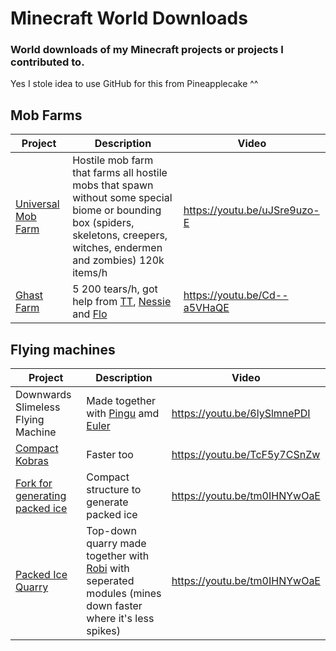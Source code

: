 # Minecraft World Downloads

### World downloads of my Minecraft projects or projects I contributed to.
Yes I stole idea to use GitHub for this from Pineapplecake ^^

## Mob Farms
| Project  | Description | Video |
| ------------- | ------------- | ------------- |
| [Universal Mob Farm](https://dugged.net/download/UMF.zip) | Hostile mob farm that farms all hostile mobs that spawn without some special biome or bounding box (spiders, skeletons, creepers, witches, endermen and zombies) 120k items/h | https://youtu.be/uJSre9uzo-E
| [Ghast Farm](https://dugged.net/download/Ghast_Farm.zip) | 5 200 tears/h, got help from [TT](https://www.youtube.com/channel/UCyTXNlcM-UFtnDewhGEz6QA), [Nessie](https://www.youtube.com/user/NessieStudio) and [Flo](https://www.youtube.com/channel/UCBh6noDDx0kzXZxo9e84n7A) | https://youtu.be/Cd--a5VHaQE


## Flying machines
| Project  | Description | Video |
| ------------- | ------------- | ------------- |
| Downwards Slimeless Flying Machine | Made together with [Pingu](https://www.youtube.com/c/Pinguwu) amd [Euler](https://www.youtube.com/channel/UCfSBnyrvqi1Ij_LjP3NCr-w) | https://youtu.be/6lySlmnePDI
| [Compact Kobras](https://www.mediafire.com/file/l77hv47fjm5twnr/Shematics.zip/file) | Faster too | https://youtu.be/TcF5y7CSnZw
| [Fork for generating packed ice](https://dugged.net/Packed_Ice_Generator.zip) | Compact structure to generate packed ice | https://youtu.be/tm0IHNYwOaE
| [Packed Ice Quarry](https://dugged.net/Packed_Ice_Generator.zip) | Top-down quarry made together with [Robi](https://www.youtube.com/user/robitobi01) with seperated modules (mines down faster where it's less spikes) | https://youtu.be/tm0IHNYwOaE
